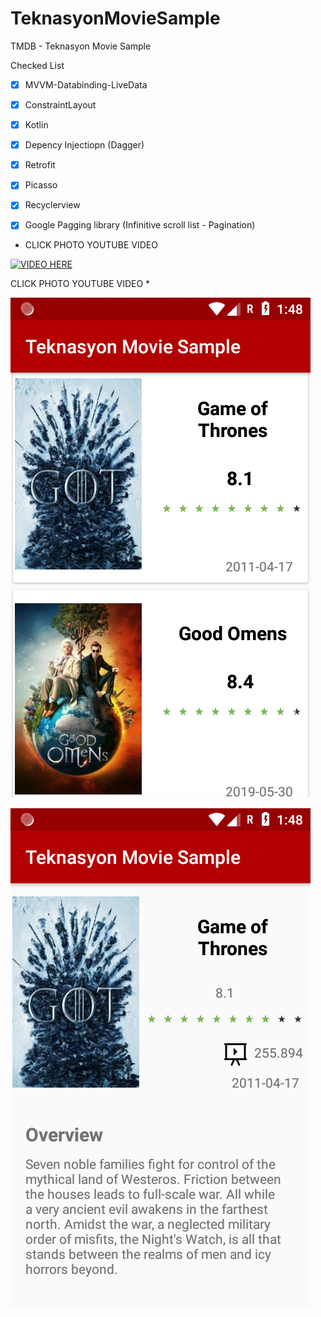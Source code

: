 # TeknasyonMovieSample
TMDB - Teknasyon Movie Sample


Checked List

- [x] MVVM-Databinding-LiveData
- [x] ConstraintLayout
- [x] Kotlin
- [x] Depency Injectiopn (Dagger)
- [x] Retrofit
- [x] Picasso
- [x] Recyclerview 
- [x] Google Pagging library (Infinitive scroll list - Pagination)


* CLICK PHOTO YOUTUBE VIDEO

[![VIDEO HERE](https://i9.ytimg.com/vi/u4ah7Oxt4UQ/mq2.jpg?sqp=CPzK5ucF&rs=AOn4CLABOYwkSyYVR0FJI27YO7p_KkdUfw)](https://www.youtube.com/watch?v=u4ah7Oxt4UQ)

 CLICK PHOTO YOUTUBE VIDEO *


 
![](https://github.com/harunkor/TeknasyonMovieSample/blob/master/Screenshot_1559861297.png?raw=true)

![](https://github.com/harunkor/TeknasyonMovieSample/blob/master/Screenshot_1559861303.png?raw=true)

